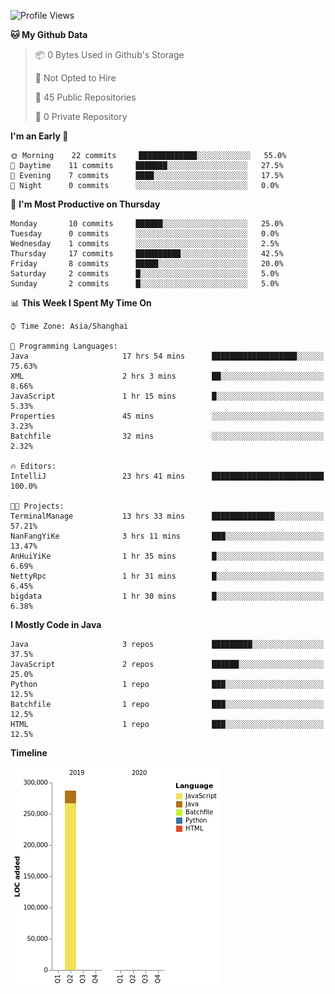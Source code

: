 <!--START_SECTION:waka-->
![Profile Views](http://img.shields.io/badge/Profile%20Views-0-blue)

**🐱 My Github Data** 

> 📦 0 Bytes Used in Github's Storage 
 > 
> 🚫 Not Opted to Hire
 > 
> 📜 45 Public Repositories
 > 
> 🔑 0 Private Repository 
 > 
**I'm an Early 🐤** 

```text
🌞 Morning    22 commits     █████████████░░░░░░░░░░░░   55.0% 
🌆 Daytime    11 commits     ███████░░░░░░░░░░░░░░░░░░   27.5% 
🌃 Evening    7 commits      ████░░░░░░░░░░░░░░░░░░░░░   17.5% 
🌙 Night      0 commits      ░░░░░░░░░░░░░░░░░░░░░░░░░   0.0%

```
📅 **I'm Most Productive on Thursday** 

```text
Monday       10 commits     ██████░░░░░░░░░░░░░░░░░░░   25.0% 
Tuesday      0 commits      ░░░░░░░░░░░░░░░░░░░░░░░░░   0.0% 
Wednesday    1 commits      ░░░░░░░░░░░░░░░░░░░░░░░░░   2.5% 
Thursday     17 commits     ██████████░░░░░░░░░░░░░░░   42.5% 
Friday       8 commits      █████░░░░░░░░░░░░░░░░░░░░   20.0% 
Saturday     2 commits      █░░░░░░░░░░░░░░░░░░░░░░░░   5.0% 
Sunday       2 commits      █░░░░░░░░░░░░░░░░░░░░░░░░   5.0%

```


📊 **This Week I Spent My Time On** 

```text
⌚︎ Time Zone: Asia/Shanghai

💬 Programming Languages: 
Java                     17 hrs 54 mins      ███████████████████░░░░░░   75.63% 
XML                      2 hrs 3 mins        ██░░░░░░░░░░░░░░░░░░░░░░░   8.66% 
JavaScript               1 hr 15 mins        █░░░░░░░░░░░░░░░░░░░░░░░░   5.33% 
Properties               45 mins             ░░░░░░░░░░░░░░░░░░░░░░░░░   3.23% 
Batchfile                32 mins             ░░░░░░░░░░░░░░░░░░░░░░░░░   2.32%

🔥 Editors: 
IntelliJ                 23 hrs 41 mins      █████████████████████████   100.0%

🐱‍💻 Projects: 
TerminalManage           13 hrs 33 mins      ██████████████░░░░░░░░░░░   57.21% 
NanFangYiKe              3 hrs 11 mins       ███░░░░░░░░░░░░░░░░░░░░░░   13.47% 
AnHuiYiKe                1 hr 35 mins        █░░░░░░░░░░░░░░░░░░░░░░░░   6.69% 
NettyRpc                 1 hr 31 mins        █░░░░░░░░░░░░░░░░░░░░░░░░   6.45% 
bigdata                  1 hr 30 mins        █░░░░░░░░░░░░░░░░░░░░░░░░   6.38%

```

**I Mostly Code in Java** 

```text
Java                     3 repos             █████████░░░░░░░░░░░░░░░░   37.5% 
JavaScript               2 repos             ██████░░░░░░░░░░░░░░░░░░░   25.0% 
Python                   1 repo              ███░░░░░░░░░░░░░░░░░░░░░░   12.5% 
Batchfile                1 repo              ███░░░░░░░░░░░░░░░░░░░░░░   12.5% 
HTML                     1 repo              ███░░░░░░░░░░░░░░░░░░░░░░   12.5%

```


**Timeline**

![Chart not found](https://raw.githubusercontent.com/2720851545/2720851545/master/charts/bar_graph.png) 


<!--END_SECTION:waka-->

